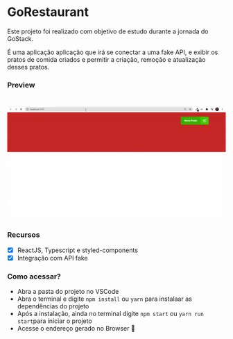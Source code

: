 # GoRestaurant

Este projeto foi realizado com objetivo de estudo durante a jornada do GoStack.
<br />

É uma aplicação aplicação que irá se conectar a uma fake API, e exibir os pratos de comida criados e permitir a criação, remoção e atualização desses pratos.
<br />

### Preview

<h1 align="center">
  <img alt="GoRestaurant" title="#GoRestaurant" src="./src/assets/gorestaurant-video.gif" />
</h1>

### Recursos 
- [x] ReactJS, Typescript e styled-components
- [x] Integração com API fake

### Como acessar?
- Abra a pasta do projeto no VSCode
- Abra o terminal e digite `npm install` ou `yarn` para instalaar as dependências do projeto
- Após a instalação, ainda no terminal digite `npm start` ou `yarn run start`para iniciar o projeto
- Acesse o endereço gerado no Browser 🚀
